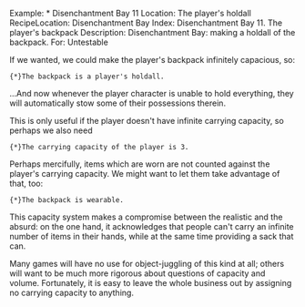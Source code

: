 Example: * Disenchantment Bay 11
Location: The player's holdall
RecipeLocation: Disenchantment Bay
Index: Disenchantment Bay 11. The player's backpack
Description: Disenchantment Bay: making a holdall of the backpack.
For: Untestable

  
If we wanted, we could make the player's backpack infinitely capacious, so:

  

``` inform7
{*}The backpack is a player's holdall.
```

  
...And now whenever the player character is unable to hold everything, they will automatically stow some of their possessions therein.

  
This is only useful if the player doesn't have infinite carrying capacity, so perhaps we also need

  

``` inform7
{*}The carrying capacity of the player is 3.
```

  
Perhaps mercifully, items which are worn are not counted against the player's carrying capacity. We might want to let them take advantage of that, too:

  

``` inform7
{*}The backpack is wearable.
```

  
This capacity system makes a compromise between the realistic and the absurd: on the one hand, it acknowledges that people can't carry an infinite number of items in their hands, while at the same time providing a sack that can.

  
Many games will have no use for object-juggling of this kind at all; others will want to be much more rigorous about questions of capacity and volume. Fortunately, it is easy to leave the whole business out by assigning no carrying capacity to anything.

